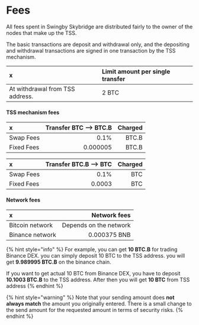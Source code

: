 # Fees

All fees spent in Swingby Skybridge are distributed fairly to the owner of the nodes that make up the TSS.

The basic transactions are deposit and withdrawal only, and the depositing and withdrawal transactions are signed in one transaction by the TSS mechanism.

| x                                                             | Limit amount per single transfer |
| :--- | :--- |
| At withdrawal from TSS address. | 2 BTC |

#### TSS mechanism fees

| x | Transfer  BTC --&gt;  BTC.B | Charged |
| :--- | ---: | ---: |
| Swap Fees | 0.1% | BTC.B |
| Fixed Fees | 0.000005 | BTC.B |

| x | Transfer  BTC.B --&gt; BTC | Charged |
| :--- | ---: | ---: |
| Swap Fees | 0.1% | BTC |
| Fixed Fees | 0.0003 | BTC |

#### Network fees

| x | Network fees |
| :--- | ---: |
| Bitcoin network | Depends on the network |
| Binance network | 0.000375 BNB |

{% hint style="info" %}
For example, you can get **10 BTC.B** for trading Binance DEX. you can simply deposit 10 BTC to the TSS address. you will get **9.989995 BTC.B** on the binance chain. 

If you want to get actual 10 BTC from Binance DEX, you have to deposit **10.1003 BTC.B** to the TSS address. After then you will get **10 BTC** from TSS address
{% endhint %}

{% hint style="warning" %}
Note that your sending amount does **not always match** the amount you originally entered. There is a small change to the send amount for the requested amount in terms of security risks.
{% endhint %}

